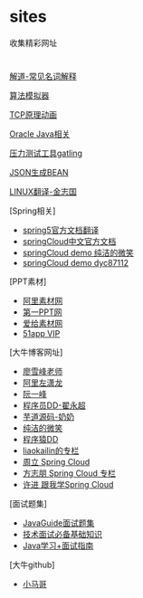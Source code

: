 # sites
收集精彩网址
# 
[解道-常见名词解释](https://www.jdon.com/springcloud.html)

[算法模拟器](https://www.cs.usfca.edu/~galles/visualization/Algorithms.html)

[TCP原理动画](https://media.pearsoncmg.com/aw/ecs_kurose_compnetwork_7/cw/content/interactiveanimations/selective-repeat-protocol/index.html)

[Oracle Java相关](http://www.oracle.com/webfolder/technetwork/tutorials/obe/java/Lambda-QuickStart/index.html#overview)

[压力测试工具gatling](https://gatling.io/)

[JSON生成BEAN](https://bejson.com/)

[LINUX翻译-金志国](http://www.jinbuguo.com/)

[Spring相关]
 - [spring5官方文档翻译](https://lfvepclr.gitbooks.io/spring-framework-5-doc-cn/content/4/4-7.html)
 - [springCloud中文官方文档](https://springcloud.cc/)
 - [springCloud demo 纯洁的微笑](https://github.com/ityouknow/spring-cloud-examples)
 - [springCloud demo dyc87112](https://github.com/dyc87112/SpringCloud-Learning)
 
[PPT素材]
 - [阿里素材网](https://www.iconfont.cn/)
 - [第一PPT网](http://www.1ppt.com/)
 - [爱给素材网](http://www.aigei.com/)
 - [51app VIP](http://tk.51app.shop/show/2G1kZ2.html)
 
[大牛博客网址]
 - [廖雪峰老师](https://www.liaoxuefeng.com/)
 - [阿里左潇龙](https://www.cnblogs.com/zuoxiaolong/)
 - [阮一峰](http://www.ruanyifeng.com/home.html)
 - [程序员DD-翟永超](http://blog.didispace.com/)
 - [芋道源码-奶奶](http://www.iocoder.cn/)
 - [纯洁的微笑]( http://www.ityouknow.com/)
 - [程序猿DD](http://blog.didispace.com/categories/Spring-Cloud/)
 - [liaokailin的专栏](http://blog.csdn.net/liaokailin/article/category/6212338)
 - [周立 Spring Cloud](http://www.itmuch.com/)
 - [方志朋 Spring Cloud 专栏](http://blog.csdn.net/column/details/15197.html)
 - [许进 跟我学Spring Cloud](http://xujin.org/categories/%E8%B7%9F%E6%88%91%E5%AD%A6Spring-Cloud/)

[面试题集]
 - [JavaGuide面试题集](https://github.com/Snailclimb/JavaGuide)
 - [技术面试必备基础知识](https://github.com/CyC2018/CS-Notes)
 - [Java学习+面试指南](https://github.com/Snailclimb/JavaGuide)
 
[大牛github]
 - [小马哥](https://github.com/mercyblitz)
